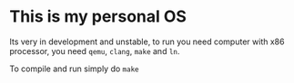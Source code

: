 # This is my personal OS

Its very in development and unstable, to run you need computer with x86 processor, you need `qemu`, `clang`, `make` and `ln`. 

To compile and run simply do `make`

